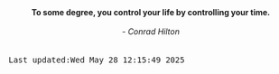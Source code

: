 
<div align="center"><b><span>To some degree, you control your life by controlling your time.</span></b><br><br><i> - Conrad Hilton</i></div>
<br><br><kbd>Last updated:Wed May 28 12:15:49 2025</kbd>